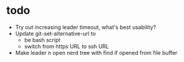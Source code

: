# todo

- Try out increasing leader timeout, what's best usability?
- Update git-set-alternative-url to 
  - be bash script
  - switch from https URL to ssh URL
- Make leader n open nerd tree with find if opened from file buffer
